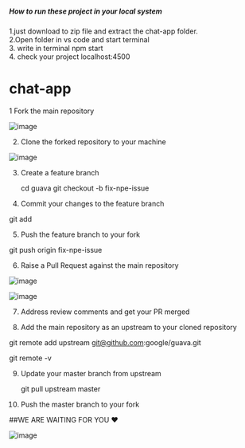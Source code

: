 <h5>How to run these project in your local system </h5>
1.just download to zip file and extract the chat-app folder.<br>
2.Open folder in vs code and start terminal<br>
3. write in terminal npm start<br>
4. check your project localhost:4500<br>

# chat-app
1 Fork the main repository


![image](https://user-images.githubusercontent.com/82259778/196522237-6354339a-58e3-43fa-9755-1a3ff2c20a20.png)

2. Clone the forked repository to your machine

![image](https://user-images.githubusercontent.com/82259778/196522419-0ea1e346-8a90-4b37-a9f8-a12768134d0c.png)

3. Create a feature branch

   cd guava
   git checkout -b fix-npe-issue
   
4. Commit your changes to the feature branch

  git add <filename>
  
5. Push the feature branch to your fork

  git push origin fix-npe-issue
  
6. Raise a Pull Request against the main repository

![image](https://user-images.githubusercontent.com/82259778/196522993-aa6d81bf-629c-4982-b6b4-0a269215f6aa.png)


![image](https://user-images.githubusercontent.com/82259778/196523139-63c700b0-541f-40d3-897f-5ed9ad3120de.png)

7. Address review comments and get your PR merged


8. Add the main repository as an upstream to your cloned repository

git remote add upstream git@github.com:google/guava.git

git remote -v


9. Update your master branch from upstream

   git pull upstream master
 
10. Push the master branch to your fork 


##WE ARE WAITING FOR YOU  ♥


![image](https://user-images.githubusercontent.com/82259778/196524646-a9fbef66-6643-4df2-830c-25fe9b3ff35e.png)
